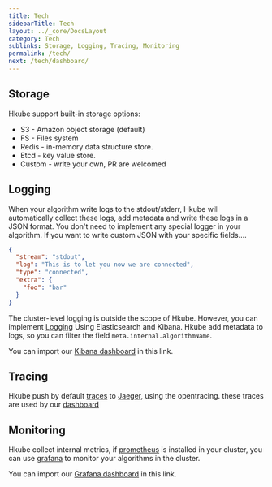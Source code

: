 ```yaml
---
title: Tech
sidebarTitle: Tech
layout: ../_core/DocsLayout
category: Tech
sublinks: Storage, Logging, Tracing, Monitoring
permalink: /tech/
next: /tech/dashboard/
---
```


## Storage

Hkube support built-in storage options:

- S3 - Amazon object storage (default)
- FS - Files system
- Redis - in-memory data structure store.
- Etcd - key value store.
- Custom - write your own, PR are welcomed

## Logging

When your algorithm write logs to the stdout/stderr, Hkube will automatically collect these logs, add metadata and write these logs in a JSON format. You don't need to implement any special logger in your algorithm. If you want to write custom JSON with your specific fields....

```json
{
  "stream": "stdout",
  "log": "This is to let you now we are connected",
  "type": "connected",
  "extra": {
    "foo": "bar"
  }
}
```

The cluster-level logging is outside the scope of Hkube. However, you can implement
[Logging](https://kubernetes.io/docs/tasks/debug-application-cluster/logging-elasticsearch-kibana/) Using Elasticsearch and Kibana. Hkube add metadata to logs, so you can filter the field `meta.internal.algorithmName`.

You can import our [Kibana dashboard](https://github.com/kube-HPC/deploy-cluster/blob/master/deployments/logging/kibana-dashboards/kibana-dashboard.json) in this link.

## Tracing

Hkube push by default [traces](https://opentracing.io/) to [Jaeger](https://www.jaegertracing.io/), using the opentracing. these traces are used by our [dashboard](/tech/dashboard/)

## Monitoring

Hkube collect internal metrics, if [prometheus](https://prometheus.io/) is installed in your cluster, you can use [grafana](https://grafana.com/) to monitor your algorithms in the cluster.

You can import our [Grafana dashboard](https://github.com/kube-HPC/deploy-cluster/tree/master/deployments/monitoring/dashboards) in this link.
